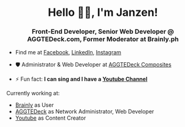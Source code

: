 <h1 align="center">Hello 👋🏻, I'm Janzen! </h1>
<h3 align="center">Front-End Developer, Senior Web Developer @ AGGTEDeck.com, Former Moderator at Brainly.ph</h3>




- Find me at [Facebook](https://www.facebook.com/janzen.go.7/), [LinkedIn](https://www.linkedin.com/in/janzengo/), [Instagram](https://www.instagram.com/jnzngo/)

- 🛡️ Administrator & Web Developer at [AGGTEDeck Composites](https://www.aggtedeck.com)

- ⚡ Fun fact: **I can sing and I have a [Youtube Channel](https://www.youtube.com/channel/UCLJZ-_tfJ006qAGNxdM9hYA)**


Currently working at:

-  [Brainly](https://www.brainly.ph) as User
-  [AGGTEDeck](https://www.aggtedeck.com) as Network Administrator, Web Developer
-  [Youtube](https://www.youtube.com/channel/UCLJZ-_tfJ006qAGNxdM9hYA) as Content Creator





